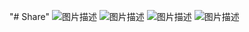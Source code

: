 "# Share" 
![图片描述](https://vip.123pan.cn/1814266124/yk6baz03t0n000d7w33gzrfqtnmay3uwDIYPAdizAqevAcxPBIrPAO==.png)
![图片描述](https://vip.123pan.cn/1814266124/ymjew503t0n000d7w32y5d6f1mlvp68iDIYPAdizAqevAcxPBIrPAO==.png)
![图片描述](https://vip.123pan.cn/1814266124/yk6baz03t0l000d7w33fd3mwy4r27hsoDIYPAdizAqevAcxPBIrPAO==.png)
![图片描述](https://vip.123pan.cn/1814266124/yk6baz03t0m000d7w33g6u8pno6omollDIYPAdizAqevAcxPBIrPAO==.png)